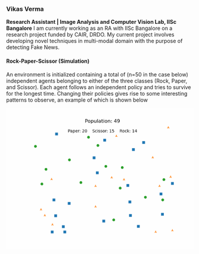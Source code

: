 ### Vikas Verma
**Research Assistant  | Image Analysis and Computer Vision Lab, IISc Bangalore**
I am currently working as an RA with IISc Bangalore on a research project funded by CAIR, DRDO. My current project involves developing novel techniques in multi-modal domain with the purpose of detecting Fake News. 

#### Rock-Paper-Scissor (Simulation)

An environment is initialized containing a total of (n=50 in the case below) independent agents belonging to either of the three classes (Rock, Paper, and Scissor). Each agent follows an independent policy and tries to survive for the longest time. Changing their policies gives rise to some interesting patterns to observe, an example of which is shown below

![Rock Paper Scissor Game Animation - 2](Animations/RPS_Game.gif)

